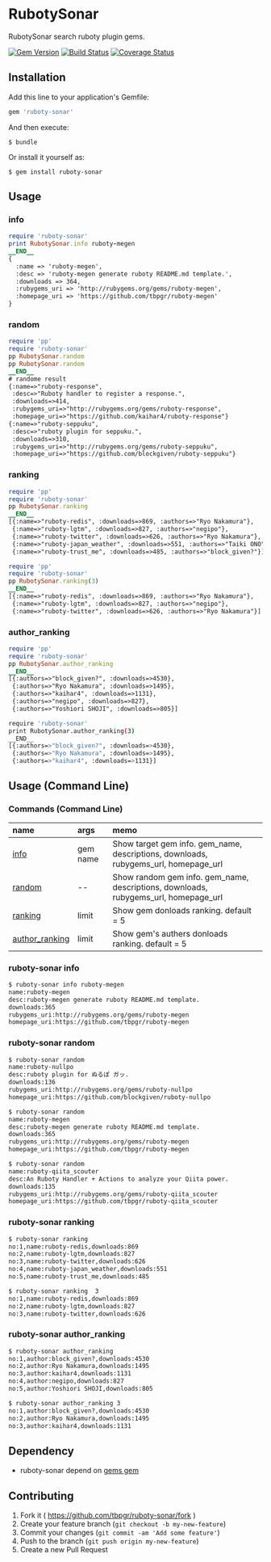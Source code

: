 # RubotySonar

RubotySonar search ruboty plugin gems.

[![Gem Version](https://badge.fury.io/rb/ruboty-sonar.svg)](http://badge.fury.io/rb/ruboty-sonar)
[![Build Status](https://travis-ci.org/tbpgr/ruboty-sonar.png?branch=master)](https://travis-ci.org/tbpgr/ruboty-sonar)
[![Coverage Status](https://coveralls.io/repos/tbpgr/ruboty-sonar/badge.png)](https://coveralls.io/r/tbpgr/ruboty-sonar)

## Installation

Add this line to your application's Gemfile:

```ruby
gem 'ruboty-sonar'
```

And then execute:

    $ bundle

Or install it yourself as:

    $ gem install ruboty-sonar

## Usage

### info
~~~ruby
require 'ruboty-sonar'
print RubotySonar.info ruboty-megen
__END__
{
  :name => 'ruboty-megen',
  :desc => 'ruboty-megen generate ruboty README.md template.',
  :downloads => 364,
  :rubygems_uri => 'http://rubygems.org/gems/ruboty-megen',
  :homepage_uri => 'https://github.com/tbpgr/ruboty-megen'
}
~~~

### random
~~~ruby
require 'pp'
require 'ruboty-sonar'
pp RubotySonar.random
pp RubotySonar.random
__END__
# randome result
{:name=>"ruboty-response",
 :desc=>"Ruboty handler to register a response.",
 :downloads=>414,
 :rubygems_uri=>"http://rubygems.org/gems/ruboty-response",
 :homepage_uri=>"https://github.com/kaihar4/ruboty-response"}
{:name=>"ruboty-seppuku",
 :desc=>"ruboty plugin for seppuku.",
 :downloads=>310,
 :rubygems_uri=>"http://rubygems.org/gems/ruboty-seppuku",
 :homepage_uri=>"https://github.com/blockgiven/ruboty-seppuku"}
~~~

### ranking
~~~ruby
require 'pp'
require 'ruboty-sonar'
pp RubotySonar.ranking
__END__
[{:name=>"ruboty-redis", :downloads=>869, :authors=>"Ryo Nakamura"},
 {:name=>"ruboty-lgtm", :downloads=>827, :authors=>"negipo"},
 {:name=>"ruboty-twitter", :downloads=>626, :authors=>"Ryo Nakamura"},
 {:name=>"ruboty-japan_weather", :downloads=>551, :authors=>"Taiki ONO"},
 {:name=>"ruboty-trust_me", :downloads=>485, :authors=>"block_given?"}]
~~~

~~~ruby
require 'pp'
require 'ruboty-sonar'
pp RubotySonar.ranking(3)
__END__
[{:name=>"ruboty-redis", :downloads=>869, :authors=>"Ryo Nakamura"},
 {:name=>"ruboty-lgtm", :downloads=>827, :authors=>"negipo"},
 {:name=>"ruboty-twitter", :downloads=>626, :authors=>"Ryo Nakamura"}]
~~~

###  author_ranking
~~~ruby
require 'pp'
require 'ruboty-sonar'
pp RubotySonar.author_ranking
__END__
[{:authors=>"block_given?", :downloads=>4530},
 {:authors=>"Ryo Nakamura", :downloads=>1495},
 {:authors=>"kaihar4", :downloads=>1131},
 {:authors=>"negipo", :downloads=>827},
 {:authors=>"Yoshiori SHOJI", :downloads=>805}]
~~~

~~~bash
require 'ruboty-sonar'
print RubotySonar.author_ranking(3)
__END__
[{:authors=>"block_given?", :downloads=>4530},
 {:authors=>"Ryo Nakamura", :downloads=>1495},
 {:authors=>"kaihar4", :downloads=>1131}]
~~~

## Usage (Command Line)
### Commands (Command Line)
|name|args|memo|
|:--|:--|:--|
|[info](#ruboty-sonar-info)|gem name|Show target gem info. gem_name, descriptions, downloads, rubygems_url, homepage_url|
|[random](#ruboty-sonar-random)|--|Show random gem info. gem_name, descriptions, downloads, rubygems_url, homepage_url|
|[ranking](#ruboty-sonar-ranking)|limit|Show gem donloads ranking. default = 5|
|[author_ranking](#ruboty-sonar-author_ranking)|limit|Show gem's authers donloads ranking. default = 5|

### ruboty-sonar info
~~~bash
$ ruboty-sonar info ruboty-megen
name:ruboty-megen
desc:ruboty-megen generate ruboty README.md template.
downloads:365
rubygems_uri:http://rubygems.org/gems/ruboty-megen
homepage_uri:https://github.com/tbpgr/ruboty-megen
~~~

### ruboty-sonar random
~~~bash
$ ruboty-sonar random
name:ruboty-nullpo
desc:ruboty plugin for ぬるぽ ガッ.
downloads:136
rubygems_uri:http://rubygems.org/gems/ruboty-nullpo
homepage_uri:https://github.com/blockgiven/ruboty-nullpo

$ ruboty-sonar random
name:ruboty-megen
desc:ruboty-megen generate ruboty README.md template.
downloads:365
rubygems_uri:http://rubygems.org/gems/ruboty-megen
homepage_uri:https://github.com/tbpgr/ruboty-megen

$ ruboty-sonar random
name:ruboty-qiita_scouter
desc:An Ruboty Handler + Actions to analyze your Qiita power.
downloads:135
rubygems_uri:http://rubygems.org/gems/ruboty-qiita_scouter
homepage_uri:https://github.com/tbpgr/ruboty-qiita_scouter
~~~

### ruboty-sonar ranking
~~~bash
$ ruboty-sonar ranking
no:1,name:ruboty-redis,downloads:869
no:2,name:ruboty-lgtm,downloads:827
no:3,name:ruboty-twitter,downloads:626
no:4,name:ruboty-japan_weather,downloads:551
no:5,name:ruboty-trust_me,downloads:485

$ ruboty-sonar ranking  3
no:1,name:ruboty-redis,downloads:869
no:2,name:ruboty-lgtm,downloads:827
no:3,name:ruboty-twitter,downloads:626
~~~

### ruboty-sonar author_ranking
~~~bash
$ ruboty-sonar author_ranking
no:1,author:block_given?,downloads:4530
no:2,author:Ryo Nakamura,downloads:1495
no:3,author:kaihar4,downloads:1131
no:4,author:negipo,downloads:827
no:5,author:Yoshiori SHOJI,downloads:805

$ ruboty-sonar author_ranking 3
no:1,author:block_given?,downloads:4530
no:2,author:Ryo Nakamura,downloads:1495
no:3,author:kaihar4,downloads:1131
~~~

## Dependency
* ruboty-sonar depend on [gems gem](https://github.com/rubygems/gems)

## Contributing

1. Fork it ( https://github.com/tbpgr/ruboty-sonar/fork )
2. Create your feature branch (`git checkout -b my-new-feature`)
3. Commit your changes (`git commit -am 'Add some feature'`)
4. Push to the branch (`git push origin my-new-feature`)
5. Create a new Pull Request
